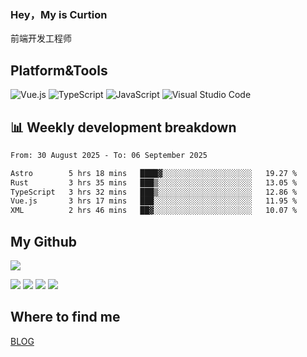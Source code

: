 ### Hey，My is Curtion
前端开发工程师
## Platform&Tools

![Vue.js](https://img.shields.io/badge/-Vue.js-4FC08D?style=flat-square&logo=Vue.js&logoColor=white)
![TypeScript](https://img.shields.io/badge/-TypeScript-007ACC?style=flat-square&logo=typescript&logoColor=white)
![JavaScript](https://img.shields.io/badge/-JavaScript-F7DF1E?style=flat-square&logo=javascript&logoColor=black)
![Visual Studio Code](https://img.shields.io/badge/-VSCode-007ACC?style=flat-square&logo=Visual-Studio-Code&logoColor=white)

## 📊 Weekly development breakdown

<!--START_SECTION:waka-->

```txt
From: 30 August 2025 - To: 06 September 2025

Astro        5 hrs 18 mins   ████▓░░░░░░░░░░░░░░░░░░░░   19.27 %
Rust         3 hrs 35 mins   ███▒░░░░░░░░░░░░░░░░░░░░░   13.05 %
TypeScript   3 hrs 32 mins   ███▒░░░░░░░░░░░░░░░░░░░░░   12.86 %
Vue.js       3 hrs 17 mins   ███░░░░░░░░░░░░░░░░░░░░░░   11.95 %
XML          2 hrs 46 mins   ██▓░░░░░░░░░░░░░░░░░░░░░░   10.07 %
```

<!--END_SECTION:waka-->

## My Github

![](http://github-profile-summary-cards.vercel.app/api/cards/profile-details?username=curtion&theme=nord_bright)

![](http://github-profile-summary-cards.vercel.app/api/cards/stats?username=curtion&theme=nord_bright)
![](http://github-profile-summary-cards.vercel.app/api/cards/productive-time?username=curtion&theme=nord_bright&utcOffset=8)
![](http://github-profile-summary-cards.vercel.app/api/cards/repos-per-language?username=curtion&theme=nord_bright)
![](http://github-profile-summary-cards.vercel.app/api/cards/most-commit-language?username=curtion&theme=nord_bright)

## Where to find me

[BLOG](https://blog.3gxk.net)
